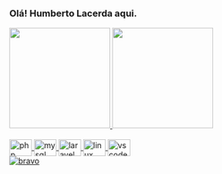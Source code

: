 ### Olá! Humberto Lacerda aqui.

<div>
  <a href="https://github.com/humbertodlacerda">
  <img height="180em" src="https://github-readme-stats.vercel.app/api?username=humbertodlacerda&show_icons=true&theme=dracula&include_all_commits=true$count_private=true"/>
  <img height="180em" src="https://github-readme-stats.vercel.app/api/top-langs/?username=humbertodlacerda&layout=compat&langs_count=2&theme=dracula"/>
</div>

<div style="display: inline_block"><br>
  <img align="center" alt="php" height="30" width="40" src="https://cdn.jsdelivr.net/gh/devicons/devicon/icons/php/php-plain.svg">
  <img align="center" alt="mysql" height="30" width="40" src="https://cdn.jsdelivr.net/gh/devicons/devicon/icons/mysql/mysql-original-wordmark.svg">
  <img align="center" alt="laravel" height="30" width="40" src="https://cdn.jsdelivr.net/gh/devicons/devicon/icons/laravel/laravel-plain-wordmark.svg">
  <img align="center" alt="linux" height="30" width="40" src="https://cdn.jsdelivr.net/gh/devicons/devicon/icons/linux/linux-original.svg">
  <img align="center" alt="vscode" height="30" width="40" src="https://cdn.jsdelivr.net/gh/devicons/devicon/icons/vscode/vscode-original.svg">
</div>
<div>
  <img align="center" alt="bravo" src="http://www.animated-gifs.fr/category_cartoons/johnny-bravo-1/johnny-bravo-0002.gif">
</div>
<div>
  <a href="https://www.linkedin.com/in/humberto-lacerda-9ab197254/" target="_blank" <img src="https://img.shields.io/badge/LinkedIn-0077B5?style=for-the-badge&logo=linkedin&logoColor=white" target="_blank></a>
</div>
